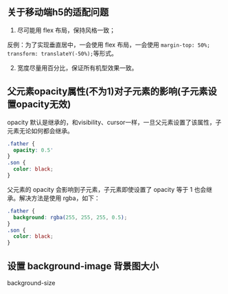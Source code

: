 ## 关于移动端h5的适配问题

1. 尽可能用 flex 布局，保持风格一致；

反例：为了实现垂直居中，一会使用 flex 布局，一会使用 `margin-top: 50%; transform: translateY(-50%);`等形式。

2. 宽度尽量用百分比，保证所有机型效果一致。

## 父元素opacity属性(不为1)对子元素的影响(子元素设置opacity无效)

opacity 默认是继承的，和visibility、cursor一样，一旦父元素设置了该属性，子元素无论如何都会继承。

```css
.father {
  opacity: 0.5'
}
.son {
  color: black;
}
```

父元素的 opacity 会影响到子元素，子元素即使设置了 opacity 等于 1 也会继承。解决方法是使用 rgba，如下：

```css
.father {
  background: rgba(255, 255, 255, 0.5);
}
.son {
  color: black;
}
```

## 设置 background-image 背景图大小

background-size
